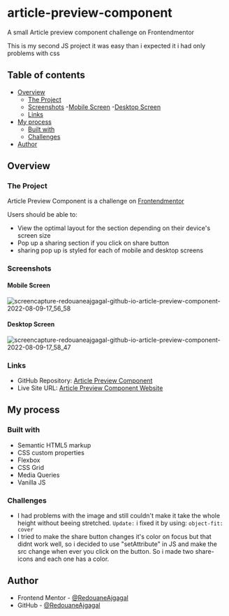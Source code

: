 # article-preview-component
A small Article preview component challenge on Frontendmentor

This is my second JS project it was easy than i expected it i had only problems with css

## Table of contents

- [Overview](#overview)
  - [The Project](#the-project)
  - [Screenshots](#screenshots)
    -[Mobile Screen](#mobile-screen)
    -[Desktop Screen](#desktop-screen)
  - [Links](#links)
- [My process](#my-process)
  - [Built with](#built-with)
  - [Challenges](#challenges)
- [Author](#author)

## Overview

### The Project

Article Preview Component is a challenge on [Frontendmentor](https://www.frontendmentor.io/)

Users should be able to:

- View the optimal layout for the section depending on their device's screen size
- Pop up a sharing section if you click on share button
- sharing pop up is styled for each of mobile and desktop screens

### Screenshots

#### Mobile Screen

![screencapture-redouaneajgagal-github-io-article-preview-component-2022-08-09-17_56_58](https://user-images.githubusercontent.com/98456832/183700562-55a25ca2-3997-4a64-abc0-9bf20ad37aa3.png)


#### Desktop Screen

![screencapture-redouaneajgagal-github-io-article-preview-component-2022-08-09-17_58_47](https://user-images.githubusercontent.com/98456832/183700987-411187b9-1ce6-4fcb-92c4-874d5b4117a9.png)


### Links

- GitHub Repository: [Article Preview Component](https://github.com/RedouaneAjgagal/article-preview-component)
- Live Site URL: [Article Preview Component Website](https://redouaneajgagal.github.io/article-preview-component/)

## My process

### Built with

- Semantic HTML5 markup
- CSS custom properties
- Flexbox
- CSS Grid
- Media Queries
- Vanilla JS

### Challenges

- I had problems with the image and still couldn't make it take the whole height without beeing stretched. `Update:` i fixed it by using: `object-fit: cover`
- I tried to make the share button changes it's color on focus but that didnt work well, so i decided to use "setAttribute" in JS and make the src change when ever you click on the button. So i made two share-icons and each one has a color.

## Author

- Frontend Mentor - [@RedouaneAjgagal](https://www.frontendmentor.io/profile/RedouaneAjgagal)
- GitHub - [@RedouaneAjgagal](https://github.com/RedouaneAjgagal)
